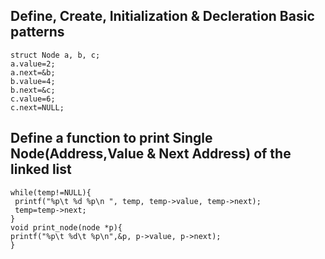 ## Define, Create, Initialization & Decleration Basic patterns

```
struct Node a, b, c;
a.value=2;
a.next=&b;
b.value=4;
b.next=&c;
c.value=6;
c.next=NULL;
```


##   Define a function to print Single Node(Address,Value & Next Address) of the linked list 

```
while(temp!=NULL){
 printf("%p\t %d %p\n ", temp, temp->value, temp->next);
 temp=temp->next;
}
void print_node(node *p){
printf("%p\t %d\t %p\n",&p, p->value, p->next);
}
```
